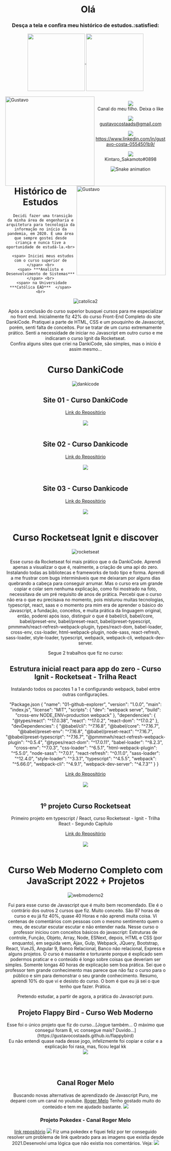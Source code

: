 ## <h1 align = "center"> <img src = "https://raw.githubusercontent.com/ABSphreak/ABSphreak/master/gifs/Hi.gif" width = "10px" > Olá
<div align="center" style="display: inline_block">
    <h3>Desça a tela e confira meu histórico de estudos.:satisfied: </h3>
</div> 
  
<div align="center" style="display: inline_block">

  <a href="https://github.com/gustavocostaads">
  <img height="180em" src="https://github-readme-stats.vercel.app/api?username=gustavocostaads&show_icons=true&theme=tokyonight&include_all_commits=true&count_private=true"     align="center"/>
  <img height="180em" src="https://github-readme-stats.vercel.app/api/top-langs/?username=gustavocostaads&layout=compact&langs_count=7&theme=tokyonight" align="center"/>
 
 </div><br>

  
  <img  align="left" alt="Gustavo" height="280" width="280" src="https://user-images.githubusercontent.com/85446931/134086685-7b629b76-9f9c-4f3e-ba3a-27162e81db55.gif">

  <a href="https://www.duolingo.com/profile/gustavocostajj" target="_blank"><img src="https://user-images.githubusercontent.com/85446931/145303855-fda5b022-02bd-409f-bfb0-6945c38019c5.jpeg" img alt="Gustavo" height="280" width="280" align="right"></a>
    
  
  <div align="center">
   
  <a href="https://www.youtube.com/watch?v=jjOd-HvOZqg" target="_blank"><img src="https://img.shields.io/badge/YouTube-FF0000?style=for-the-badge&logo=youtube&logoColor=white" target="_blank"></a> <br> <span> Canal do meu filho. Deixa o like </span>
  

  <a href = "mailto:gustavocostaads@gmail.com"><img src="https://img.shields.io/badge/-Gmail-%23333?style=for-the-badge&logo=gmail&logoColor=white" target="_blank" img align="center"></a> <br> <span> gustavocostaads@gmail.com </span>
  
  
  <a href="https://www.linkedin.com/in/gustavo-costa-0554501b9/" target="_blank"><img src="https://img.shields.io/badge/-LinkedIn-%230077B5?style=for-the-badge&logo=linkedin&logoColor=white" target="_blank" img align="center"></a> <br> <span> https://www.linkedin.com/in/gustavo-costa-0554501b9/ </span>

  
  <img src="https://img.shields.io/badge/Discord-7289DA?style=for-the-badge&logo=discord&logoColor=white" img align="center"> <br> <span> Kintaro_Sakamoto#0898</span>
    
   </div>
    
  
  <div align="center">
    
  ![Snake animation](https://github.com/gustavocostaads/gustavocostaads/blob/output/github-contribution-grid-snake.svg)
    

    

    
  <h1>Histórico de Estudos</h1>
      
      Decidi fazer uma transição da minha área de engenharia e arquitetura para tecnologia da informação no início da pandemia, em 2020. É uma área que sempre gostei desde criança e nunca tive a oportunidade de estudá-la.<br>
      
      <span> Iniciei meus estudos com o curso superior de </span> <br>
    <span> ***Analista e Desenvolvimento de Sistemas*** </span> <br>
     <span> na Universidade ***Católica EAD***  </span> <br>
      
 ![catolica2](https://user-images.githubusercontent.com/85446931/158929062-8d985725-1935-4fdc-9c54-7183a7a1496a.png)

Após a conclusão do curso superior busquei cursos para me especializar no front end. Inicialmente fiz 42% do curso Front-End Completo do site DankiCode. Pratiquei a parte de HTML, CSS e um pouquinho de Javascript, porém, senti falta de conceitos. Por se tratar de um curso extremamente prático. Senti a necessidade de iniciar no Javascript em outro curso e me indicaram o curso Ignit da Rocketseat. <br>
Confira alguns sites que criei na DankiCode, são simples, mas o início é assim mesmo...
     
   <h1>Curso DankiCode</h1>
      
 ![dankicode](https://user-images.githubusercontent.com/85446931/159808785-836fc97f-3874-40bd-8862-3f873f0fc999.png)

      
  <h2>Site 01 - Curso DankiCode</h2> 

  <a href="https://github.com/gustavocostaads/dankicode-projeto-01">Link do Repositório</a>
  <br> <br>
  <img src="https://github.com/gustavocostaads/dankicode-projeto-01/blob/main/Imagens/Projeto01.png">
  <br><br>
  
  <h2>Site 02 - Curso Dankicode</h2>
  <a href="https://github.com/gustavocostaads/dankicode-projeto-02">Link do Repositório</a>
  <br> <br>
  <img src="https://github.com/gustavocostaads/dankicode-projeto-02/blob/main/Imagens/projeto02-01aa.png">
  <br><br>
  
  <h2>Site 03 - Curso Dankicode</h2>
  <a href="https://github.com/gcrsanalista/dankicode-projeto-03">Link do Repositório</a>
  <br> <br>
  <img src="https://github.com/gcrsanalista/dankicode-projeto-03/blob/main/imagens/projeto03-01.png">
  <br><br>
  
<h1>Curso Rocketseat Ignit e discover</h1>
      
![rocketseat](https://user-images.githubusercontent.com/85446931/162638662-0c99b7d7-9d1f-4fa9-8c56-41cbfb57fb98.png)
      
Esse curso da Rocketseat foi mais prático que o da DankiCode. Aprendi apenas a visualizar o que é, realmente, a criação de uma api do zero.
Instalando todas as bibliotecas e frameworks de todo tipo e forma.
Aprendi a me frustrar com bugs intermináveis que me deixaram por alguns dias quebrando a cabeça para conseguir arrumar.
Mas o curso era um grande copiar e colar sem nenhuma explicação, como foi mostrado na foto, necessitava de um pré requisito de anos de prática.
Percebi que o curso não era o que eu precisava no momento, pois misturou muitas tecnologias, typescript, react, saas e o momento pra mim era
de aprender o básico do Javascript, a fundação, conceitos, e muita prática da linguagem original, então, poderei após isso, distinguir o que é babel/cli, babel/core, babel/preset-env, babel/preset-react, babel/preset-typescript, pmmmwh/react-refresh-webpack-plugin, types/react-dom, babel-loader, cross-env, css-loader, html-webpack-plugin, node-sass, react-refresh, sass-loader, style-loader, typescript, webpack, webpack-cli, webpack-dev-server.
      
  Segue 2 trabalhos que fiz no curso:
      
  <h2>Estrutura inicial react para app do zero - Curso Ignit - Rocketseat - Trilha React</h2>
  Instalando todos os pacotes 1 a 1 e configurando webpack, babel entre outras configurações.
  
  "Package.json
  {
  "name": "01-github-explorer",
  "version": "1.0.0",
  "main": "index.js",
  "license": "MIT",
  "scripts": {
    "dev": "webpack serve",
    "build": "cross-env NODE_ENV=production webpack"
  },
  "dependencies": {
    "@types/react": "^17.0.38",
    "react": "^17.0.2",
    "react-dom": "^17.0.2"
  },
  "devDependencies": {
    "@babel/cli": "^7.16.8",
    "@babel/core": "^7.16.7",
    "@babel/preset-env": "^7.16.8",
    "@babel/preset-react": "^7.16.7",
    "@babel/preset-typescript": "^7.16.7",
    "@pmmmwh/react-refresh-webpack-plugin": "^0.5.4",
    "@types/react-dom": "^17.0.11",
    "babel-loader": "^8.2.3",
    "cross-env": "^7.0.3",
    "css-loader": "^6.5.1",
    "html-webpack-plugin": "^5.5.0",
    "node-sass": "^7.0.1",
    "react-refresh": "^0.11.0",
    "sass-loader": "^12.4.0",
    "style-loader": "^3.3.1",
    "typescript": "^4.5.5",
    "webpack": "^5.66.0",
    "webpack-cli": "^4.9.1",
    "webpack-dev-server": "^4.7.3""
  }
}
    
  [Link do Repositório](https://github.com/gustavocostaads/Rocketseat-01-github-explorer)
  <br> <br>
  <img src="https://github.com/gustavocostaads/Rocketseat-01-github-explorer/blob/main/2022-01-28-12-09-16.gif">
  <br><br>
  
   <h2>1º projeto Curso Rocketseat</h2>
      Primeiro projeto em typescript / React, curso Rocketseat - Ignit - Trilha React - Segundo Capítulo
  
  <a href="https://github.com/gustavocostaads/dtmoney">Link do Repositório</a>
  <br> <br>
  <img src="https://github.com/gustavocostaads/dtmoney/blob/main/grava%C3%A7%C3%A3o.gif">
  <br> <br>
      
<h1>Curso Web Moderno Completo com JavaScript 2022 + Projetos</h1>
      
![webmoderno2](https://user-images.githubusercontent.com/85446931/159819409-45947f86-2415-4e64-a85c-705ea769b913.png)
      
Fui para esse curso de Javascript que é muito bem recomendado. Ele é o contrário dos outros 2 cursos que fiz. Muito conceito.
São 97 horas de curso e eu já fiz 40%, quase 40 Horas e não aprendi muita coisa. Ví centenas de comentários com pessoas com o mesmo sentimento quem o meu, de escutar escutar escutar e não entender nada.
Nesse curso o professor iniciou com conceitos básicos do javascript: Estruturas de controle, Função, Objeto, Array, Node, ESNext, depois, HTML e CSS (por enquanto), em seguida vem, Ajax, Gulp, Webpack, JQuery, Bootstrap, React, VueJS, Angular 9, Banco Relacional, Banco não relacional, Express e alguns projetos. 
O curso é massante e torturante porque é explicado sem podermos praticar e o conteúdo é longo sobre coisas que deveriam ser simples. Somente longas 40 horas de explicação sem boa prática. Sei que o professor tem grande conhecimento mas parece que não faz o curso para o público e sim para demonstrar o seu grande conhecimento. Resumo, aprendi 10% do que vi e desisto do curso. O bom é que eu já sei o que tenho que fazer. Prática.
      
Pretendo estudar, a partir de agora, a prática do Javascript puro.
      
      
<h2>Projeto Flappy Bird - Curso Web Moderno</h2>
      
  <p>Esse foi o único projeto que fiz do curso...[Jogue também... O máximo que consegui foram 8, vc consegue mais? Duvido...](https://gustavocostaads.github.io/flappybird)
  <br> Eu não entendi quase nada desse jogo, infelizmente foi copiar e colar e a explicação foi rasa, mas, ficou legal kk <br>
  <img src="https://github.com/gustavocostaads/flappybird/blob/main/2022-03-23-22-45-55.gif"> </p>
  <br><br> 
      
<h2>Canal Roger Melo</h2>
      
  <span>Buscando novas alternativas de aprendizado de Javascript Puro, me deparei com um canal no youtube. 
  [Roger Melo](https://www.youtube.com/c/RogerMelo/videos)</span> 
  <span> Tenho gostado muito do conteúdo e tem me ajudado bastante.
  <img src=https://user-images.githubusercontent.com/85446931/164982023-4c025e6f-f888-42f9-ad87-18980a20de0f.png> 
  <br>



<h3>Projeto Pokedex - Canal Roger Melo</h3>
           
[link repositório](https://github.com/gustavocostaads/pokedexKintaro)
<img src="https://user-images.githubusercontent.com/85446931/164983739-e3bfcaa6-b7dd-45b5-9a2f-7f4661466897.gif">
Fiz uma pokedex e fiquei feliz por ter conseguido resolver um problema de link quebrado para 
as imagens que existia desde 2021.Desenvolvi uma lógica que não existia nos comentários.
Veja:</span>
<img src="https://user-images.githubusercontent.com/85446931/164983858-078fb729-e5ed-4c18-9a8c-52a77359af3d.png">
          

          
</div>
          



